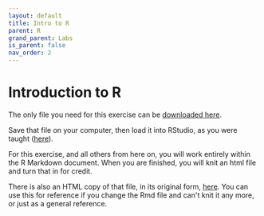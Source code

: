 ```yaml
---
layout: default
title: Intro to R
parent: R
grand_parent: Labs
is_parent: false
nav_order: 2
---
```


# Introduction to R

The only file you need for this exercise can be [downloaded here](intro_to_r.Rmd).

Save that file on your computer, then load it into RStudio, as you were taught ([here](intro_to_rstudio.html#getting-started--loading-an-r-markdown-file)).

For this exercise, and all others from here on, you will work entirely within the R Markdown document. When you are finished, you will knit an html file and turn that in for credit.

There is also an HTML copy of that file, in its original form, [here]({{site.url}}/b40/assets/labs/intro_to_r.html). You can use this for reference if you change the Rmd file and can't knit it any more, or just as a general reference.